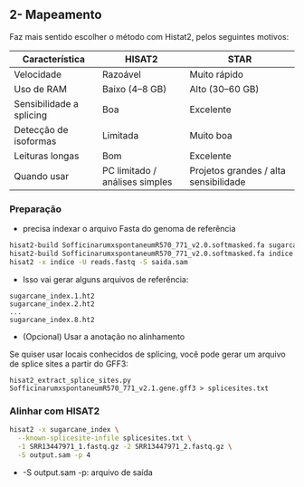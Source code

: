 ## 2- Mapeamento 

Faz mais sentido escolher o método com Histat2, pelos seguintes motivos:

| Característica           | HISAT2                         | STAR                                  |
| ------------------------ | ------------------------------ | ------------------------------------- |
| Velocidade               | Razoável                       | Muito rápido                          |
| Uso de RAM               | Baixo (4–8 GB)                 | Alto (30–60 GB)                       |
| Sensibilidade a splicing | Boa                            | Excelente                             |
| Detecção de isoformas    | Limitada                       | Muito boa                             |
| Leituras longas          | Bom                            | Excelente                             |
| Quando usar              | PC limitado / análises simples | Projetos grandes / alta sensibilidade |

### Preparação<br>

- precisa indexar o arquivo Fasta do genoma de referência 
```bash 
hisat2-build SofficinarumxspontaneumR570_771_v2.0.softmasked.fa sugarcane_index
hisat2-build SofficinarumxspontaneumR570_771_v2.0.softmasked.fa indice
hisat2 -x indice -U reads.fastq -S saida.sam

```
- Isso vai gerar alguns arquivos de referência:

```
sugarcane_index.1.ht2
sugarcane_index.2.ht2
...
sugarcane_index.8.ht2
```
- (Opcional) Usar a anotação no alinhamento

Se quiser usar locais conhecidos de splicing, você pode gerar um arquivo de splice sites a partir do GFF3:

```
hisat2_extract_splice_sites.py SofficinarumxspontaneumR570_771_v2.1.gene.gff3 > splicesites.txt

```

### Alinhar com HISAT2

```bash
hisat2 -x sugarcane_index \
  --known-splicesite-infile splicesites.txt \
  -1 SRR13447971_1.fastq.gz -2 SRR13447971_2.fastq.gz \
  -S output.sam -p 4
```
- -S output.sam -p: arquivo de saída 

